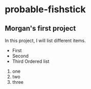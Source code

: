 # probable-fishstick
## Morgan's first project
In this project, I will list different items.
- First
- Second
- Third
Ordered list
1. one
2. two
3. three

